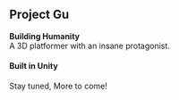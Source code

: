 ## Project Gu ##

**Building Humanity**<br>
A 3D platformer with an insane protagonist. 

#### Built in Unity ####

Stay tuned, More to come!



